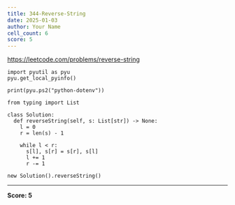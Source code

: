 ```yaml
---
title: 344-Reverse-String
date: 2025-01-03
author: Your Name
cell_count: 6
score: 5
---
```


https://leetcode.com/problems/reverse-string


```
import pyutil as pyu
pyu.get_local_pyinfo()
```


```
print(pyu.ps2("python-dotenv"))
```


```
from typing import List
```


```
class Solution:
  def reverseString(self, s: List[str]) -> None:
    l = 0
    r = len(s) - 1

    while l < r:
      s[l], s[r] = s[r], s[l]
      l += 1
      r -= 1
```


```
new Solution().reverseString()
```


---
**Score: 5**